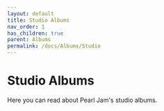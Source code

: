 ```yaml
---
layout: default
title: Studio Albums
nav_order: 1
has_children: true
parent: Albums
permalink: /docs/Albums/Studio
---
```


# Studio Albums

Here you can read about Pearl Jam's studio albums.